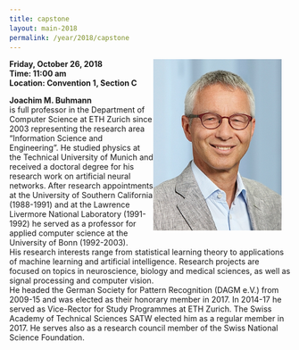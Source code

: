 ```yaml
---
title: capstone
layout: main-2018
permalink: /year/2018/capstone
---
```


<img src="/assets/joachim-buhmann.jpg"
  alt="Joachim Buhmann" 
  style="float: right; margin-right: 16px;"
  width="230px" >
  <p>
    <strong>Friday, October 26, 2018</strong><br>
    <strong>Time: 11:00 am</strong><br>
    <strong>Location: Convention 1, Section C</strong>
  </p>
  
<strong> Joachim M. Buhmann </strong> <br> is full professor in the Department of Computer Science at ETH Zurich since 2003 representing the research area “Information Science and Engineering”. He studied physics at the Technical University of Munich and received a doctoral degree for his research work on artificial neural networks. After  research appointments at the University of Southern California (1988-1991) and at the Lawrence Livermore National Laboratory (1991-1992) he served as a professor for applied computer science at the University of Bonn (1992-2003).<br>
His research interests range from statistical learning theory to applications of machine learning and artificial intelligence. Research projects are focused on topics in neuroscience, biology and medical sciences, as well as signal processing and computer vision.<br>
He headed the German Society for Pattern Recognition (DAGM e.V.) from 2009-15 and was elected as their honorary member in 2017. In 2014-17 he served as Vice-Rector for Study Programmes at ETH Zurich. The Swiss Academy of Technical Sciences SATW elected him as a regular member in 2017. He serves also as a research council member of the Swiss National Science Foundation.
